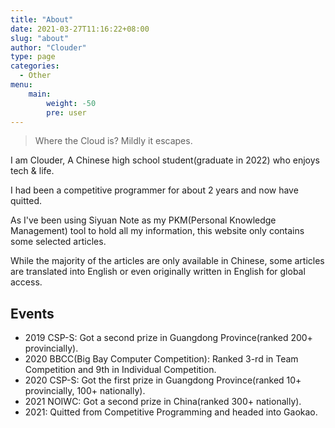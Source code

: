 ```yaml
---
title: "About"
date: 2021-03-27T11:16:22+08:00
slug: "about"
author: "Clouder"
type: page
categories:
  - Other
menu:
    main:
        weight: -50
        pre: user
---
```


> Where the Cloud is? Mildly it escapes.

I am Clouder, A Chinese high school student(graduate in 2022) who enjoys tech & life.

I had been a competitive programmer for about 2 years and now have quitted.

As I've been using Siyuan Note as my PKM(Personal Knowledge Management) tool to hold all my information, this website only contains some selected articles.

While the majority of the articles are only available in Chinese, some articles are translated into English or even originally written in English for global access.

## Events

- 2019 CSP-S: Got a second prize in Guangdong Province(ranked 200+ provincially).
- 2020 BBCC(Big Bay Computer Competition): Ranked 3-rd in Team Competition and 9th in Individual Competition.
- 2020 CSP-S: Got the first prize in Guangdong Province(ranked 10+ provincially, 100+ nationally).
- 2021 NOIWC: Got a second prize in China(ranked 300+ nationally).
- 2021: Quitted from Competitive Programming and headed into Gaokao.
